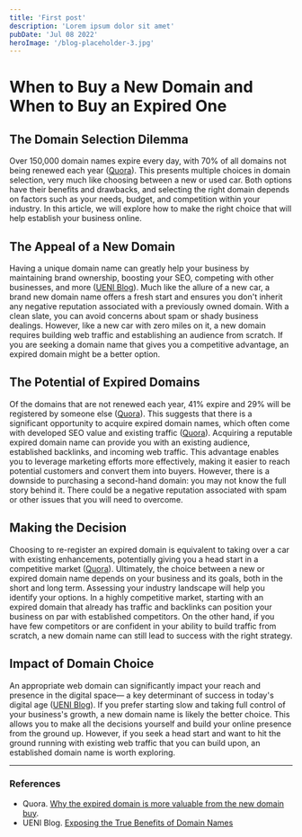 ```yaml
---
title: 'First post'
description: 'Lorem ipsum dolor sit amet'
pubDate: 'Jul 08 2022'
heroImage: '/blog-placeholder-3.jpg'
---
```


# When to Buy a New Domain and When to Buy an Expired One

## The Domain Selection Dilemma

Over 150,000 domain names expire every day, with 70% of all domains not being renewed each year ([Quora][1]). This presents multiple choices in domain selection, very much like choosing between a new or used car. Both options have their benefits and drawbacks, and selecting the right domain depends on factors such as your needs, budget, and competition within your industry. In this article, we will explore how to make the right choice that will help establish your business online.

## The Appeal of a New Domain

Having a unique domain name can greatly help your business by maintaining brand ownership, boosting your SEO, competing with other businesses, and more ([UENI Blog][2]). Much like the allure of a new car, a brand new domain name offers a fresh start and ensures you don't inherit any negative reputation associated with a previously owned domain. With a clean slate, you can avoid concerns about spam or shady business dealings. However, like a new car with zero miles on it, a new domain requires building web traffic and establishing an audience from scratch. If you are seeking a domain name that gives you a competitive advantage, an expired domain might be a better option.

## The Potential of Expired Domains

Of the domains that are not renewed each year, 41% expire and 29% will be registered by someone else ([Quora][3]). This suggests that there is a significant opportunity to acquire expired domain names, which often come with developed SEO value and existing traffic ([Quora][4]). Acquiring a reputable expired domain name can provide you with an existing audience, established backlinks, and incoming web traffic. This advantage enables you to leverage marketing efforts more effectively, making it easier to reach potential customers and convert them into buyers. However, there is a downside to purchasing a second-hand domain: you may not know the full story behind it. There could be a negative reputation associated with spam or other issues that you will need to overcome.

## Making the Decision

Choosing to re-register an expired domain is equivalent to taking over a car with existing enhancements, potentially giving you a head start in a competitive market ([Quora][5]). Ultimately, the choice between a new or expired domain name depends on your business and its goals, both in the short and long term. Assessing your industry landscape will help you identify your options. In a highly competitive market, starting with an expired domain that already has traffic and backlinks can position your business on par with established competitors. On the other hand, if you have few competitors or are confident in your ability to build traffic from scratch, a new domain name can still lead to success with the right strategy.

## Impact of Domain Choice

An appropriate web domain can significantly impact your reach and presence in the digital space— a key determinant of success in today's digital age ([UENI Blog][6]). If you prefer starting slow and taking full control of your business's growth, a new domain name is likely the better choice. This allows you to make all the decisions yourself and build your online presence from the ground up. However, if you seek a head start and want to hit the ground running with existing web traffic that you can build upon, an established domain name is worth exploring.

---

### **References**

- Quora. [Why the expired domain is more valuable from the new domain buy][7].
- UENI Blog. [Exposing the True Benefits of Domain Names][8]

[1]:	https://www.quora.com/Why-the-expired-domain-is-more-valuable-from-the-new-domain-buy
[2]:	https://ueni.com/blog/benefits-of-domain-names
[3]:	https://www.quora.com/Why-the-expired-domain-is-more-valuable-from-the-new-domain-buy
[4]:	https://www.quora.com/Why-the-expired-domain-is-more-valuable-from-the-new-domain-buy
[5]:	https://www.quora.com/Why-the-expired-domain-is-more-valuable-from-the-new-domain-buy
[6]:	https://ueni.com/blog/benefits-of-domain-names
[7]:	https://www.quora.com/Why-the-expired-domain-is-more-valuable-from-the-new-domain-buy
[8]:	https://ueni.com/blog/benefits-of-domain-names